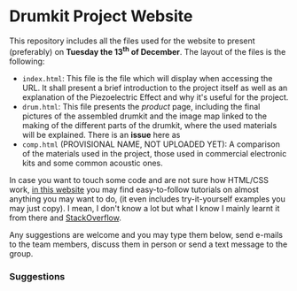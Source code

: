 # Drumkit Project Website

This repository includes all the files used for the website to present (preferably) on **Tuesday the 13<sup>th</sup> of December**. 
The layout of the files is the following:
- `index.html`: This file is the file which will display when accessing the URL. It shall present a brief introduction to the project itself as well as an explanation of the Piezoelectric Effect and why it's useful for the project.
- `drum.html`: This file presents the _product_ page, including the final pictures of the assembled drumkit and the image map linked to the making of the different parts of the drumkit, where the used materials will be explained. There is an **issue** here as 
- `comp.html` (PROVISIONAL NAME, NOT UPLOADED YET): A comparison of the materials used in the project, those used in commercial electronic kits and some common acoustic ones. 

In case you want to touch some code and are not sure how HTML/CSS work, [in this website](https://www.w3schools.com) you may find easy-to-follow tutorials on almost anything you may want to do, (it even includes try-it-yourself examples you may just copy). I mean, I don't know a lot but what I know I mainly learnt it from there and [StackOverflow](https://stackoverflow.com).

Any suggestions are welcome and you may type them below, send e-mails to the team members, discuss them in person or send a text message to the group.

### Suggestions
